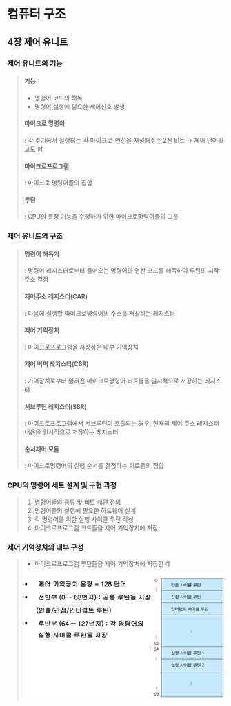 # 컴퓨터 구조  
  
## 4장 제어 유니트
  
### 제어 유니트의 기능
>#### 기능
>   - 명령어 코드의 해독
>   - 명령어 실행에 필요한 제어신호 발생  
>#### 마이크로 명령어  
>   : 각 주기에서 실행되는 각 마이크로-연산을 지정해주는 2진 비트 &rarr; 제어 단어라고도 함  
>#### 마이크로프로그램  
>   : 마이크로 명령어들의 집합  
>#### 루틴
>   : CPU의 특정 기능을 수행하기 위한 마이크로명령어들의 그룹

### 제어 유니트의 구조
>#### 명령어 해독기  
>   : 명령어 레지스터로부터 들어오는 명령어의 연산 코드를 해독하여 루틴의 시작 주소 결정  
>#### 제어주소 레지스터(CAR)  
>   : 다음에 실행할 마이크로명령어의 주소를 저장하는 레지스터  
>#### 제어 기억장치  
>   : 마이크로프로그램을 저장하는 내부 기억장치  
>#### 제어 버퍼 레지스터(CBR)  
>   : 기억장치로부터 읽혀진 마이크로명령어 비트들을 일시적으로 저장하는 레지스터  
>#### 서브루틴 레지스터(SBR)  
>   : 마이크로프로그램에서 서브루틴이 호출되는 경우, 현재의 제어 주소 레지스터 내용을 일시적으로 저장하는 레지스터  
>#### 순서제어 모듈  
>   : 마이크로명령어의 실행 순서를 결정하는 회로들의 집합

### CPU의 명령어 세트 설계 및 구현 과정
>   1. 명령어들의 종류 및 비트 패턴 정의
>   2. 명령어들의 실행에 필요한 하드웨어 설계
>   3. 각 명령어를 위한 실행 사이클 루틴 작성
>   4. 마이크로프로그램 코드들을 제어 기억장치에 저장

### 제어 기억장치의 내부 구성
>- 마이크로프로그램 루틴들을 제어 기억장치에 저장한 예  
><img src="../images/Control memory internal configuration.png"/>
